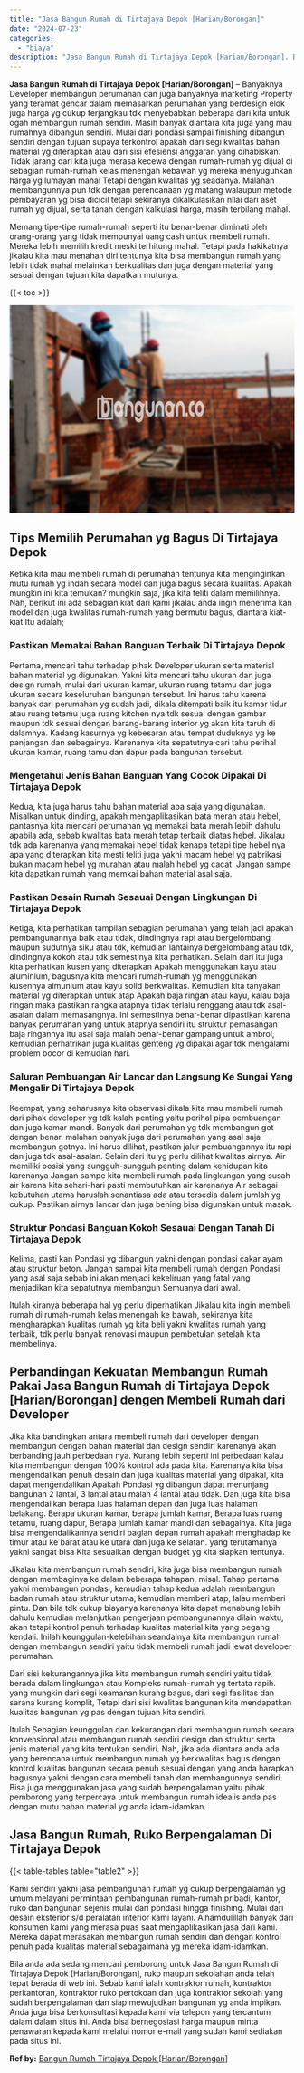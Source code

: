 ```yaml
---
title: "Jasa Bangun Rumah di Tirtajaya Depok [Harian/Borongan]"
date: "2024-07-23"
categories: 
  - "biaya"
description: "Jasa Bangun Rumah di Tirtajaya Depok [Harian/Borongan]. Bila anda ada sedang mencari pemborong untuk Jasa Bangun Rumah di Tirtajaya Depok [Harian/Borongan]..."
---
```


**Jasa Bangun Rumah di Tirtajaya Depok \[Harian/Borongan\]** – Banyaknya Developer membangun perumahan dan juga banyaknya marketing Property yang teramat gencar dalam memasarkan perumahan yang berdesign elok juga harga yg cukup terjangkau tdk menyebabkan beberapa dari kita untuk ogah membangun rumah sendiri. Masih banyak diantara kita juga yang mau rumahnya dibangun sendiri. Mulai dari pondasi sampai finishing dibangun sendiri dengan tujuan supaya terkontrol apakah dari segi kwalitas bahan material yg diterapkan atau dari sisi efesiensi anggaran yang dihabiskan. Tidak jarang dari kita juga merasa kecewa dengan rumah-rumah yg dijual di sebagian rumah-rumah kelas menengah kebawah yg mereka menyuguhkan harga yg lumayan mahal Tetapi dengan kwalitas yg seadanya. Malahan membangunnya pun tdk dengan perencanaan yg matang walaupun metode pembayaran yg bisa dicicil tetapi sekiranya dikalkulasikan nilai dari aset rumah yg dijual, serta tanah dengan kalkulasi harga, masih terbilang mahal.

Memang tipe-tipe rumah-rumah seperti itu benar-benar diminati oleh orang-orang yang tidak mempunyai uang cash untuk membeli rumah. Mereka lebih memilih kredit meski terhitung mahal. Tetapi pada hakikatnya jikalau kita mau menahan diri tentunya kita bisa membangun rumah yang lebih tidak mahal melainkan berkualitas dan juga dengan material yang sesuai dengan tujuan kita dapatkan mutunya.

{{< toc >}}

![Jasa Bangun Rumah di Tirtajaya Depok [Harian/Borongan]](/images/borong-bangunan-34.png)

## Tips Memilih Perumahan yg Bagus Di Tirtajaya Depok

Ketika kita mau membeli rumah di perumahan tentunya kita menginginkan mutu rumah yg indah secara model dan juga bagus secara kualitas. Apakah mungkin ini kita temukan? mungkin saja, jika kita teliti dalam memilihnya. Nah, berikut ini ada sebagian kiat dari kami jikalau anda ingin menerima kan model dan juga kwalitas rumah-rumah yang bermutu bagus, diantara kiat-kiat Itu adalah;

### Pastikan Memakai Bahan Banguan Terbaik Di Tirtajaya Depok

Pertama, mencari tahu terhadap pihak Developer ukuran serta material bahan material yg digunakan. Yakni kita mencari tahu ukuran dan juga design rumah, mulai dari ukuran kamar, ukuran ruang tetamu dan juga ukuran secara keseluruhan bangunan tersebut. Ini harus tahu karena banyak dari perumahan yg sudah jadi, dikala ditempati baik itu kamar tidur atau ruang tetamu juga ruang kitchen nya tdk sesuai dengan gambar maupun tdk sesuai dengan barang-barang interior yg akan kita taruh di dalamnya. Kadang kasurnya yg kebesaran atau tempat duduknya yg ke panjangan dan sebagainya. Karenanya kita sepatutnya cari tahu perihal ukuran kamar, ruang tamu dan dapur pada bangunan tersebut.

### Mengetahui Jenis Bahan Banguan Yang Cocok Dipakai Di Tirtajaya Depok

Kedua, kita juga harus tahu bahan material apa saja yang digunakan. Misalkan untuk dinding, apakah mengaplikasikan bata merah atau hebel, pantasnya kita mencari perumahan yg memakai bata merah lebih dahulu apabila ada, sebab kwalitas bata merah tetap terbaik diatas hebel. Jikalau tdk ada karenanya yang memakai hebel tidak kenapa tetapi tipe hebel nya apa yang diterapkan kita mesti teliti juga yakni macam hebel yg pabrikasi bukan macam hebel yg murahan atau malah hebel yg cacat. Jangan sampe kita dapatkan rumah yang memkai bahan material asal saja.

### Pastikan Desain Rumah Sesauai Dengan Lingkungan Di Tirtajaya Depok

Ketiga, kita perhatikan tampilan sebagian perumahan yang telah jadi apakah pembangunannya baik atau tidak, dindingnya rapi atau bergelombang maupun sudutnya siku atau tdk, kemudian lantainya bergelombang atau tdk, dindingnya kokoh atau tdk semestinya kita perhatikan. Selain dari itu juga kita perhatikan kusen yang diterapkan Apakah menggunakan kayu atau aluminium, bagusnya kita mencari rumah-rumah yg menggunakan kusennya almunium atau kayu solid berkwalitas. Kemudian kita tanyakan material yg diterapkan untuk atap Apakah baja ringan atau kayu, kalau baja ringan maka pastikan rangka atapnya tidak terlalu renggang atau tdk asal-asalan dalam memasangnya. Ini semestinya benar-benar dipastikan karena banyak perumahan yang untuk atapnya sendiri itu struktur pemasangan baja ringannya itu asal saja malah benar-benar gampang untuk ambrol, kemudian perhatrikan juga kualitas genteng yg dipakai agar tdk mengalami problem bocor di kemudian hari.

### Saluran Pembuangan Air Lancar dan Langsung Ke Sungai Yang Mengalir Di Tirtajaya Depok

Keempat, yang seharusnya kita observasi dikala kita mau membeli rumah dari pihak developer yg tdk kalah penting yaitu perihal pipa pembuangan dan juga kamar mandi. Banyak dari perumahan yg tdk membangun got dengan benar, malahan banyak juga dari perumahan yang asal saja membangun gotnya. Ini harus dilihat, pastikan jalur pembuangannya itu rapi dan juga tdk asal-asalan. Selain dari itu yg perlu dilihat kwalitas airnya. Air memiliki posisi yang sungguh-sungguh penting dalam kehidupan kita karenanya Jangan sampe kita membeli rumah pada lingkungan yang susah air karena kita sehari-hari pasti membutuhkan air karenanya Air sebagai kebutuhan utama haruslah senantiasa ada atau tersedia dalam jumlah yg cukup. Pastikan airnya lancar dan juga bening bisa digunakan untuk masak.

### Struktur Pondasi Banguan Kokoh Sesauai Dengan Tanah Di Tirtajaya Depok

Kelima, pasti kan Pondasi yg dibangun yakni dengan pondasi cakar ayam atau struktur beton. Jangan sampai kita membeli rumah dengan Pondasi yang asal saja sebab ini akan menjadi kekeliruan yang fatal yang menjadikan kita sepatutnya membangun Semuanya dari awal.

Itulah kiranya beberapa hal yg perlu diperhatikan Jikalau kita ingin membeli rumah di rumah-rumah kelas menengah ke bawah, sekiranya kita mengharapkan kualitas rumah yg kita beli yakni kwalitas rumah yang terbaik, tdk perlu banyak renovasi maupun pembetulan setelah kita membelinya.

## Perbandingan Kekuatan Membangun Rumah Pakai Jasa Bangun Rumah di Tirtajaya Depok \[Harian/Borongan\] dengen Membeli Rumah dari Developer

Jika kita bandingkan antara membeli rumah dari developer dengan membangun dengan bahan material dan design sendiri karenanya akan berbanding jauh perbedaan nya. Kurang lebih seperti ini perbedaan kalau kita membangun dengan 100% kontrol ada pada kita. Karenanya kita bisa mengendalikan penuh desain dan juga kualitas material yang dipakai, kita dapat mengendalikan Apakah Pondasi yg dibangun dapat menunjang bangunan 2 lantai, 3 lantai atau malah 4 lantai atau tidak. Dan juga kita bisa mengendalikan berapa luas halaman depan dan juga luas halaman belakang. Berapa ukuran kamar, berapa jumlah kamar, Berapa luas ruang tetamu, ruang dapur, Berapa jumlah kamar mandi dan sebagainya. Kita juga bisa mengendalikannya sendiri bagian depan rumah apakah menghadap ke timur atau ke barat atau ke utara dan juga ke selatan. yang terutamanya yakni sangat bisa Kita sesuaikan dengan budget yg kita siapkan tentunya.

Jikalau kita membangun rumah sendiri, kita juga bisa membangun rumah dengan membaginya ke dalam beberapa tahapan, misal. Tahap pertama yakni membangun pondasi, kemudian tahap kedua adalah membangun badan rumah atau struktur utama, kemudian memberi atap, lalau memberi pintu. Dan bila tdk cukup biayanya karenanya kita dapat menabung lebih dahulu kemudian melanjutkan pengerjaan pembangunannya dilain waktu, akan tetapi kontrol penuh terhadap kualitas material kita yang pegang kendali. Inilah keunggulan-kelebihan seandainya kita membangun rumah dengan membangun sendiri yaitu tidak membeli rumah jadi lewat developer perumahan.

Dari sisi kekurangannya jika kita membangun rumah sendiri yaitu tidak berada dalam lingkungan atau Kompleks rumah-rumah yg tertata rapih. yang mungkin dari segi keamanan kurang bagus, dari segi fasilitas dan sarana kurang komplit, Tetapi dari sisi kwalitas bangunan kita mendapatkan kualitas bangunan yg pas dengan tujuan kita sendiri.

Itulah Sebagian keunggulan dan kekurangan dari membangun rumah secara konvensional atau membangun rumah sendiri design dan struktur serta jenis material yang kita tentukan sendiri. Nah, jika ada diantara anda ada yang berencana untuk membangun rumah yg berkwalitas bagus dengan kontrol kualitas bangunan secara penuh sesuai dengan yang anda harapkan bagusnya yakni dengan cara membeli tanah dan membangunnya sendiri. Bisa juga menggunakan jasa yang sudah berpengalaman yaitu pihak pemborong yang terpercaya untuk membangun rumah idealis anda pas dengan mutu bahan material yg anda idam-idamkan.

## Jasa Bangun Rumah, Ruko Berpengalaman Di Tirtajaya Depok

{{< table-tables table="table2" >}}

Kami sendiri yakni jasa pembangunan rumah yg cukup berpengalaman yg umum melayani permintaan pembangunan rumah-rumah pribadi, kantor, ruko dan bangunan sejenis mulai dari pondasi hingga finishing. Mulai dari desain eksterior s/d peralatan interior kami layani. Alhamdulillah banyak dari konsumen kami yang merasa puas saat mengaplikasikan jasa dari kami. Mereka dapat merasakan membangun rumah sendiri dan dengan kontrol penuh pada kualitas material sebagaimana yg mereka idam-idamkan.

Bila anda ada sedang mencari pemborong untuk Jasa Bangun Rumah di Tirtajaya Depok \[Harian/Borongan\], ruko maupun sekolahan anda telah tepat berada di web ini. Sebab kami ialah kontraktor rumah, kontraktor perkantoran, kontraktor ruko pertokoan dan juga kontraktor sekolah yang sudah berpengalaman dan siap mewujudkan bangunan yg anda impikan. Anda juga bisa berkonsultasi kepada kami via telepon yang tercantum dalam dalam situs ini. Anda bisa bernegosiasi harga maupun minta penawaran kepada kami melalui nomor e-mail yang sudah kami sediakan pada situs ini.

**Ref by:** [Bangun Rumah Tirtajaya Depok [Harian/Borongan]](https://id.wikipedia.org/wiki/Bangun)
